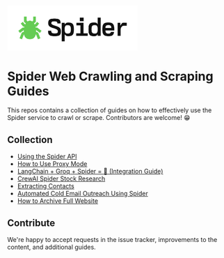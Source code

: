 <a href="https://spider.cloud" target="_blank">
  <picture>
    <source media="(prefers-color-scheme: dark)" srcset="images/spider-logo-github-dark.png" style="max-width: 100%; width: 300px; margin-bottom: 20px">
    <img alt="Spider Logo" src="/images/spider-logo-github-light.png" width="300px">
  </picture>
</a>

# Spider Web Crawling and Scraping Guides
This repos contains a collection of guides on how to effectively use the Spider service to crawl or scrape. Contributors are welcome! 😁

## Collection

- [Using the Spider API](spider-api.md)
- [How to Use Proxy Mode](proxy-mode.md)
- [LangChain + Groq + Spider = 🚀 (Integration Guide)](langchain-groq.md)
- [CrewAI Spider Stock Research](crewai-spider-research-agent.md)
- [Extracting Contacts](extracting-contacts.md)
- [Automated Cold Email Outreach Using Spider](auto-email-response-outreach.md)
- [How to Archive Full Website](website-archiving.md)
  
## Contribute

We're happy to accept requests in the issue tracker, improvements to the content, and additional guides.
